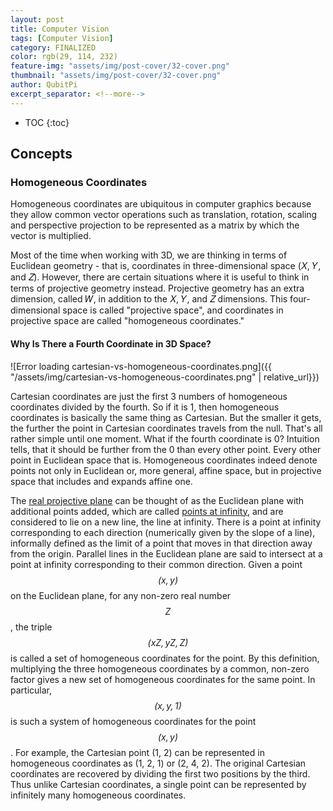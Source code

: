 ```yaml
---
layout: post
title: Computer Vision
tags: [Computer Vision]
category: FINALIZED
color: rgb(29, 114, 232)
feature-img: "assets/img/post-cover/32-cover.png"
thumbnail: "assets/img/post-cover/32-cover.png"
author: QubitPi
excerpt_separator: <!--more-->
---
```


<!--more-->

* TOC
{:toc}


Concepts
--------

### Homogeneous Coordinates

Homogeneous coordinates are ubiquitous in computer graphics because they allow common vector operations such as 
translation, rotation, scaling and perspective projection to be represented as a matrix by which the vector is
multiplied.

Most of the time when working with 3D, we are thinking in terms of Euclidean geometry - that is, coordinates in 
three-dimensional space (𝑋, 𝑌, and 𝑍). However, there are certain situations where it is useful to think in terms of 
projective geometry instead. Projective geometry has an extra dimension, called 𝑊, in addition to the 𝑋, 𝑌, and 𝑍 
dimensions. This four-dimensional space is called "projective space", and coordinates in projective space are called 
"homogeneous coordinates."

#### Why Is There a Fourth Coordinate in 3D Space?

![Error loading cartesian-vs-homogeneous-coordinates.png]({{ "/assets/img/cartesian-vs-homogeneous-coordinates.png" | relative_url}})

Cartesian coordinates are just the first 3 numbers of homogeneous coordinates divided by the fourth. So if it is 1, then 
homogeneous coordinates is basically the same thing as Cartesian. But the smaller it gets, the further the point in 
Cartesian coordinates travels from the null. That's all rather simple until one moment. What if the fourth coordinate is
0? Intuition tells, that it should be further from the 0 than every other point. Every other point in Euclidean space
that is. Homogeneous coordinates indeed denote points not only in Euclidean or, more general, affine space, but in 
projective space that includes and expands affine one.

The [real projective plane](https://en.wikipedia.org/wiki/Projective_plane#Extended_Euclidean_plane) can be thought of
as the Euclidean plane with additional points added, which are called
[points at infinity](https://en.wikipedia.org/wiki/Point_at_infinity), and are considered to lie on a new line, the line
at infinity. There is a point at infinity corresponding to each direction (numerically given by the slope of a line), 
informally defined as the limit of a point that moves in that direction away from the origin. Parallel lines in the 
Euclidean plane are said to intersect at a point at infinity corresponding to their common direction. Given a point
$$\mathit{(x, y)}$$ on the Euclidean plane, for any non-zero real number $$\mathit{Z}$$, the triple
$$\mathit{(xZ, yZ, Z)}$$ is called a set of homogeneous coordinates for the point. By this definition, multiplying the 
three homogeneous coordinates by a common, non-zero factor gives a new set of homogeneous coordinates for the same
point. In particular, $$\mathit{(x, y, 1)}$$ is such a system of homogeneous coordinates for the point
$$\mathit{(x, y)}$$. For example, the Cartesian point (1, 2) can be represented in homogeneous coordinates as (1, 2, 1)
or (2, 4, 2). The original Cartesian coordinates are recovered by dividing the first two positions by the third. Thus 
unlike Cartesian coordinates, a single point can be represented by infinitely many homogeneous coordinates.
